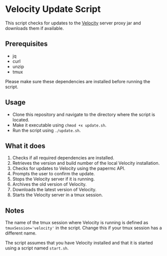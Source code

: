# Velocity Update Script
This script checks for updates to the [Velocity](https://velocitypowered.com) server proxy jar and downloads them if available.

## Prerequisites
- jq
- curl
- unzip
- tmux

Please make sure these dependencies are installed before running the script.

## Usage
- Clone this repository and navigate to the directory where the script is located.
- Make it executable using `chmod +x update.sh`.
- Run the script using `./update.sh`.
## What it does
1. Checks if all required dependencies are installed.
2. Retrieves the version and build number of the local Velocity installation.
3. Checks for updates to Velocity using the papermc API.
4. Prompts the user to confirm the update.
5. Stops the Velocity server if it is running.
6. Archives the old version of Velocity.
7. Downloads the latest version of Velocity.
8. Starts the Velocity server in a tmux session.
## Notes
The name of the tmux session where Velocity is running is defined as `tmuxSession='velocity'` in the script. Change this if your tmux session has a different name.

The script assumes that you have Velocity installed and that it is started using a script named `start.sh`.
